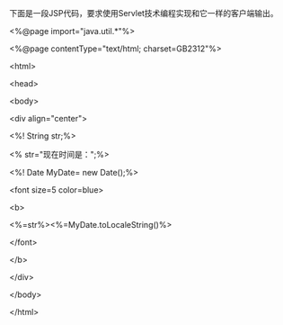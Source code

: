 下面是一段JSP代码，要求使用Servlet技术编程实现和它一样的客户端输出。


<!-- expression.jsp文件代码-->



\<%@page import="java.util.*"%>

\<%@page contentType="text/html; charset=GB2312"%>

\<html>

\<head><title>声明和表达式使用示例</title></head>

\<body>

\<div align="center">

<%! String str;%>

<% str="现在时间是：";%>

<%! Date MyDate= new Date();%>

\<font size=5 color=blue>

\<b>

<%=str%><%=MyDate.toLocaleString()%>

\</font>

\</b>

\</div>

\</body>

\</html>
